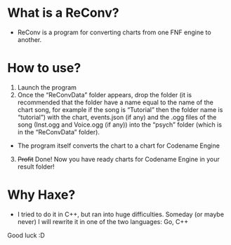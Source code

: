 # What is a ReConv?
- ReConv is a program for converting charts from one FNF engine to another.

# How to use?
1. Launch the program
2. Once the “ReConvData” folder appears, drop the folder (it is recommended that the folder have a name equal to the name of the chart song, for example if the song is “Tutorial” then the folder name is “tutorial”) with the chart, events.json (if any) and the .ogg files of the song (Inst.ogg and Voice.ogg (if any)) into the “psych” folder (which is in the “ReConvData” folder).
 - The program itself converts the chart to a chart for Codename Engine
3. ~~Profit~~ Done! Now you have ready charts for Codename Engine in your result folder!

# Why Haxe?
- I tried to do it in C++, but ran into huge difficulties. Someday (or maybe never) I will rewrite it in one of the two languages: Go, C++

Good luck :D